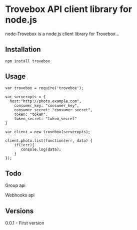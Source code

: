 # Trovebox API client library for node.js

node-Trovebox is a node.js client library for Trovebox...

## Installation

    npm install trovebox 

## Usage

    var trovebox = require('trovebox');

    var serveropts = {
      host:"http://photo.example.com",
        consumer_key: "consumer_key",
        consumer_secret: "consumer_secret",
        token: "token",
        token_secret: "token_secret"
    }

    var client = new trovebox(serveropts);

    client.photo.list(function(err, data) {
        if(!err){
           console.log(data);
        }
    });

## Todo

Group api

Webhooks api

## Versions

0.0.1 - First version
